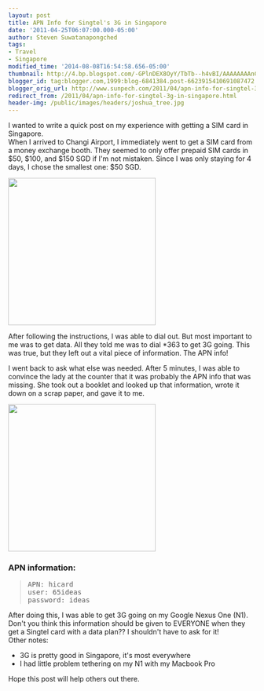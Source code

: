 ```yaml
---
layout: post
title: APN Info for Singtel's 3G in Singapore
date: '2011-04-25T06:07:00.000-05:00'
author: Steven Suwatanapongched
tags:
- Travel
- Singapore
modified_time: '2014-08-08T16:54:58.656-05:00'
thumbnail: http://4.bp.blogspot.com/-GPlnDEX8OyY/TbTb--h4vBI/AAAAAAAAnCg/6u5Y_2GY-Bw/s600/IMG_20110425_102052.jpg
blogger_id: tag:blogger.com,1999:blog-6841384.post-6623915410691087472
blogger_orig_url: http://www.sunpech.com/2011/04/apn-info-for-singtel-3g-in-singapore.html
redirect_from: /2011/04/apn-info-for-singtel-3g-in-singapore.html
header-img: /public/images/headers/joshua_tree.jpg
---
```


I wanted to write a quick post on my experience with getting a SIM card in Singapore.  
When I arrived to Changi Airport, I immediately went to get a SIM card from a money exchange booth. They seemed to only offer prepaid SIM cards in $50, $100, and $150 SGD if I'm not mistaken. Since I was only staying for 4 days, I chose the smallest one: $50 SGD.

<a href="http://4.bp.blogspot.com/-GPlnDEX8OyY/TbTb--h4vBI/AAAAAAAAnCg/6u5Y_2GY-Bw/s600/IMG_20110425_102052.jpg" ><img border="0" height="300" src="http://4.bp.blogspot.com/-GPlnDEX8OyY/TbTb--h4vBI/AAAAAAAAnCg/6u5Y_2GY-Bw/s400/IMG_20110425_102052.jpg"  /></a>

After following the instructions, I was able to dial out. But most important to me was to get data. All they told me was to dial *363 to get 3G going. This was true, but they left out a vital piece of information. The APN info!  

I went back to ask what else was needed. After 5 minutes, I was able to convince the lady at the counter that it was probably the APN info that was missing. She took out a booklet and looked up that information, wrote it down on a scrap paper, and gave it to me.  

<a href="http://2.bp.blogspot.com/-xiEqZd-Tzng/TbTb7noDUXI/AAAAAAAAnCc/2ka3Rx0YEe0/s600/IMG_20110425_102031.jpg" ><img border="0" height="300" src="http://2.bp.blogspot.com/-xiEqZd-Tzng/TbTb7noDUXI/AAAAAAAAnCc/2ka3Rx0YEe0/s400/IMG_20110425_102031.jpg"  /></a>

### APN information:
<blockquote class="tr_bq">
<pre>APN: hicard
user: 65ideas
password: ideas
</pre>
</blockquote>

After doing this, I was able to get 3G going on my Google Nexus One (N1).   
Don't you think this information should be given to EVERYONE when they get a Singtel card with a data plan?? I shouldn't have to ask for it!  
Other notes:  

<ul>
  <li>3G is pretty good in Singapore, it's most everywhere</li>
  <li>I had little problem tethering on my N1 with my Macbook Pro</li>
</ul>

Hope this post will help others out there.
